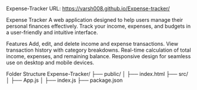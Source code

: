 Expense-Tracker URL: https://varsh008.github.io/Expense-tracker/

Expense Tracker
A web application designed to help users manage their personal finances effectively. Track your income, expenses, and budgets in a user-friendly and intuitive interface.

Features
Add, edit, and delete income and expense transactions.
View transaction history with category breakdowns.
Real-time calculation of total income, expenses, and remaining balance.
Responsive design for seamless use on desktop and mobile devices.

Folder Structure
Expense-Tracker/
├── public/
│   ├── index.html
├── src/
│   ├── App.js
│   ├── index.js
├── package.json
